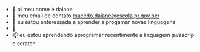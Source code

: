 - 👋 oi meu nome é daiane
- 👀 meu email de contato macedo.daiane@escola.pr.gov.ber
- 🌱 eu estou enteressada a aprender a progamar novas linguagens
- 💞️ 
- 📫 eu estou aprendendo aprogramar recentimente a linguagem javascrip e scratch


